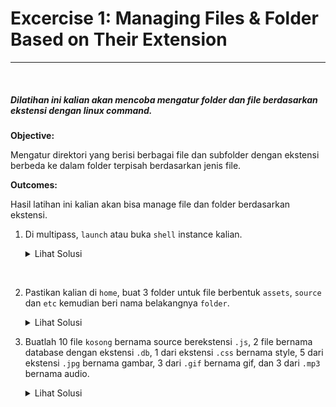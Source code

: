 # Excercise 1: Managing Files & Folder Based on Their Extension
***

<br />

##### Dilatihan ini kalian akan mencoba mengatur folder dan file berdasarkan ekstensi dengan linux command.

**Objective:**

Mengatur direktori yang berisi berbagai file dan subfolder dengan ekstensi berbeda ke dalam folder terpisah berdasarkan jenis file.

**Outcomes:**

Hasil latihan ini kalian akan bisa manage file dan folder berdasarkan ekstensi.

1.  Di multipass, `launch` atau buka `shell` instance kalian.
 
	<details>
	  <summary>Lihat Solusi</summary>
	  <p>
	    multipass launch --name ubuntu<br>
	    multipass shell ubuntu
	  </p>
	</details>

<br />

2.  Pastikan kalian di `home`, buat 3 folder untuk file berbentuk `assets`, `source`  dan `etc` kemudian beri nama belakangnya `folder`.

	<details>
	  <summary>Lihat Solusi</summary>
	  <p>
	    cd /home/ubuntu
	    mkdir {assets,source,etc}-folder
	  </p>
	</details>

3.  Buatlah 10 file `kosong` bernama source berekstensi `.js`, 2 file bernama database dengan ekstensi `.db`, 1 dari ekstensi `.css` bernama style, 5 dari ekstensi `.jpg` bernama gambar, 3 dari `.gif` bernama gif, dan 3 dari `.mp3` bernama audio.

	<details>
	  <summary>Lihat Solusi</summary>
	  <p>
	    touch source{1..10}.js ; touch database{1,2}.db<br>
	    touch style.css ; touch gambar{1..5}.jpg<br>
	    touch gif{1,2,3}.gif ; touch audio{1..3}.mp3
	  </p>
	</details>
	
